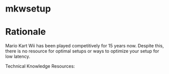 # mkwsetup

# Rationale
Mario Kart Wii has been played competitively for 15 years now. Despite this, there is no resource for optimal setups or ways to optimize your setup for low latency. 

Technical Knowledge Resources: 
